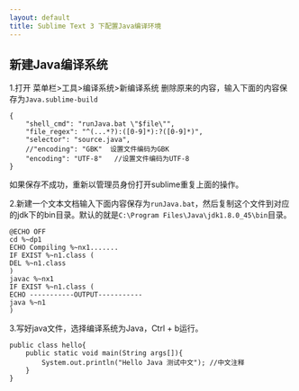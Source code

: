 ```yaml
---
layout: default
title: Sublime Text 3 下配置Java编译环境
---
```


## 新建Java编译系统

1.打开 菜单栏>工具>编译系统>新编译系统
删除原来的内容，输入下面的内容保存为`Java.sublime-build`

	{
		"shell_cmd": "runJava.bat \"$file\"",
		"file_regex": "^(...*?):([0-9]*):?([0-9]*)",
		"selector": "source.java",
		//"encoding": "GBK"  设置文件编码为GBK
		"encoding": "UTF-8"   //设置文件编码为UTF-8
	}

如果保存不成功，重新以管理员身份打开sublime重复上面的操作。

2.新建一个文本文档输入下面内容保存为`runJava.bat`，然后复制这个文件到对应的jdk下的bin目录。默认的就是`C:\Program Files\Java\jdk1.8.0_45\bin`目录。

	@ECHO OFF
	cd %~dp1
	ECHO Compiling %~nx1.......
	IF EXIST %~n1.class (
	DEL %~n1.class
	)
	javac %~nx1
	IF EXIST %~n1.class (
	ECHO -----------OUTPUT-----------
	java %~n1
	)

3.写好java文件，选择编译系统为Java，Ctrl + b运行。

	public class hello{
		public static void main(String args[]){
			System.out.println("Hello Java 测试中文"); //中文注释
		}
	}



